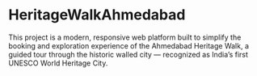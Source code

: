 # HeritageWalkAhmedabad
This project is a modern, responsive web platform built to simplify the booking and exploration experience of the Ahmedabad Heritage Walk, a guided tour through the historic walled city — recognized as India’s first UNESCO World Heritage City.
